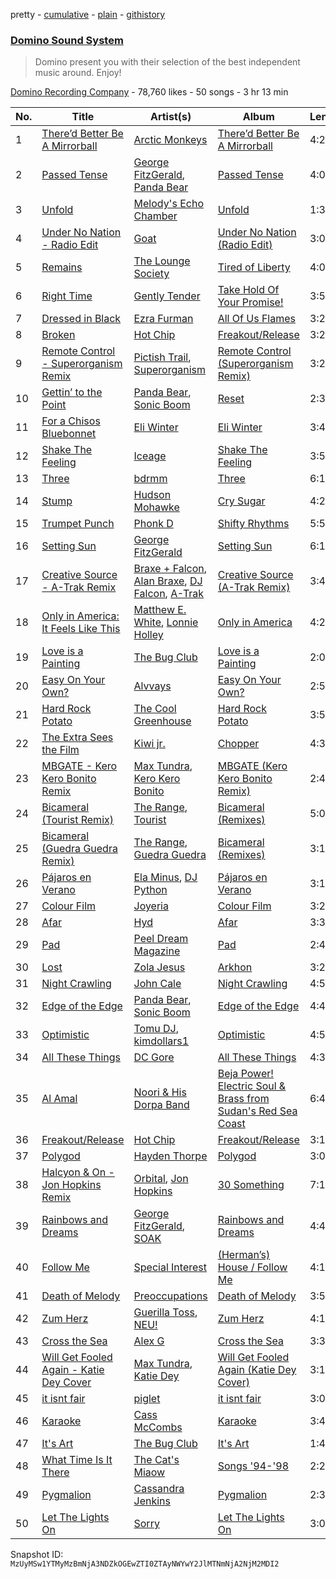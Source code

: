 pretty - [cumulative](/playlists/cumulative/2nSEYi9ueqDn2wxo1Tmceg.md) - [plain](/playlists/plain/2nSEYi9ueqDn2wxo1Tmceg) - [githistory](https://github.githistory.xyz/mackorone/spotify-playlist-archive/blob/main/playlists/plain/2nSEYi9ueqDn2wxo1Tmceg)

### [Domino Sound System](https://open.spotify.com/playlist/2nSEYi9ueqDn2wxo1Tmceg)

> Domino present you with their selection of the best independent music around\. Enjoy!

[Domino Recording Company](https://open.spotify.com/user/dominorecords) - 78,760 likes - 50 songs - 3 hr 13 min

| No. | Title | Artist(s) | Album | Length |
|---|---|---|---|---|
| 1 | [There’d Better Be A Mirrorball](https://open.spotify.com/track/0yowbJnnbTLpr99f9l1uba) | [Arctic Monkeys](https://open.spotify.com/artist/7Ln80lUS6He07XvHI8qqHH) | [There’d Better Be A Mirrorball](https://open.spotify.com/album/0ZUmodAwUq8cQJFvyibKwT) | 4:25 |
| 2 | [Passed Tense](https://open.spotify.com/track/2uUAW6qgya8keByF9mh3ui) | [George FitzGerald](https://open.spotify.com/artist/3KOHpygRuo1ruQAbEneR3t), [Panda Bear](https://open.spotify.com/artist/1R84VlXnFFULOsWWV8IrCQ) | [Passed Tense](https://open.spotify.com/album/5lbiP1DLW9DrB5BB3dH3x9) | 4:01 |
| 3 | [Unfold](https://open.spotify.com/track/5qVKHlxI3sOEylfdjj1IEx) | [Melody's Echo Chamber](https://open.spotify.com/artist/1S0vL284jxZYKtZQ2jsQ2X) | [Unfold](https://open.spotify.com/album/4lnNOhPbB2kcYE44o65qUM) | 1:30 |
| 4 | [Under No Nation \- Radio Edit](https://open.spotify.com/track/4FtumUPkZgKXyItJx2telR) | [Goat](https://open.spotify.com/artist/6jP9Z7o6WlbYvKUOeO5SbP) | [Under No Nation \(Radio Edit\)](https://open.spotify.com/album/6NpZ9v8aJwdLdhhVEJq3Lm) | 3:04 |
| 5 | [Remains](https://open.spotify.com/track/3Wn9UtA4Ij8HLtDLvmpaUi) | [The Lounge Society](https://open.spotify.com/artist/5OfZVpXzGottp1rYD73ufE) | [Tired of Liberty](https://open.spotify.com/album/3aHcCiEzSVklnAgGhl86K9) | 4:07 |
| 6 | [Right Time](https://open.spotify.com/track/3ZDO8Cwip6iYPDC1jHHKfI) | [Gently Tender](https://open.spotify.com/artist/483bBNsBBCvjAnx2Sc8BHc) | [Take Hold Of Your Promise!](https://open.spotify.com/album/0kffQaqBWq5HPCP3zOLLvp) | 3:50 |
| 7 | [Dressed in Black](https://open.spotify.com/track/7wAQEQ32PNexGiHtmRuguj) | [Ezra Furman](https://open.spotify.com/artist/1uR7zoLrSRI8bSL43OZ0GY) | [All Of Us Flames](https://open.spotify.com/album/2KTQDiz3rmivOSbzLPbjTn) | 3:29 |
| 8 | [Broken](https://open.spotify.com/track/0obfu9ZrPGt59RnD8Wiai2) | [Hot Chip](https://open.spotify.com/artist/37uLId6Z5ZXCx19vuruvv5) | [Freakout/Release](https://open.spotify.com/album/1GWWErA3u49ANQoGygvziN) | 3:24 |
| 9 | [Remote Control \- Superorganism Remix](https://open.spotify.com/track/2U0E3U3kmRtFBVItL3qz3p) | [Pictish Trail](https://open.spotify.com/artist/2H5FmmxEe60Tl6PZyfa95F), [Superorganism](https://open.spotify.com/artist/0Wkm45quqfx3NepJpXDvwE) | [Remote Control \(Superorganism Remix\)](https://open.spotify.com/album/71cwA1DoVn0MGgQqqdvb6T) | 3:20 |
| 10 | [Gettin’ to the Point](https://open.spotify.com/track/6pZOH8IcAfdSTXNMBs3pg6) | [Panda Bear](https://open.spotify.com/artist/1R84VlXnFFULOsWWV8IrCQ), [Sonic Boom](https://open.spotify.com/artist/4lBmxg4Z1e9NTDD05a2mhI) | [Reset](https://open.spotify.com/album/20NAtKWWeyYn9QIzOejT0Y) | 2:30 |
| 11 | [For a Chisos Bluebonnet](https://open.spotify.com/track/0r8GHYio6HUmuu9a5NIgPe) | [Eli Winter](https://open.spotify.com/artist/2g4lvjVSHVht7kc9nKgH11) | [Eli Winter](https://open.spotify.com/album/3SOKlGuqG01No7a8usHPcl) | 3:48 |
| 12 | [Shake The Feeling](https://open.spotify.com/track/7cklNY31Z25gfpNd7S4O6F) | [Iceage](https://open.spotify.com/artist/03hlOXqRyyXO3ectp3eEbU) | [Shake The Feeling](https://open.spotify.com/album/2TJgDkt8xrm7LBPS8Yuzey) | 3:53 |
| 13 | [Three](https://open.spotify.com/track/68NykMHjSarYgyeITh8ndv) | [bdrmm](https://open.spotify.com/artist/4Cx5LnF4WNJIn9SSqyeq9C) | [Three](https://open.spotify.com/album/6FtL6SZ6iYFoqkEb7AwEiO) | 6:12 |
| 14 | [Stump](https://open.spotify.com/track/62ZdXwdsquKzNIajsopirn) | [Hudson Mohawke](https://open.spotify.com/artist/6olWbKW2VLhFCHfOi0iEDb) | [Cry Sugar](https://open.spotify.com/album/5YoNp5U9MsUvXsTWhVhEFU) | 4:21 |
| 15 | [Trumpet Punch](https://open.spotify.com/track/7riH4ZZJyyk8e7g4rATgLv) | [Phonk D](https://open.spotify.com/artist/2egvf4nlPoreH9CR00N5xP) | [Shifty Rhythms](https://open.spotify.com/album/3vIWieYvvebolEmIYmaU0N) | 5:58 |
| 16 | [Setting Sun](https://open.spotify.com/track/4BG4Smwt9cu1RzAKurrIN6) | [George FitzGerald](https://open.spotify.com/artist/3KOHpygRuo1ruQAbEneR3t) | [Setting Sun](https://open.spotify.com/album/2ExANkuoKaZn7qOGvf014G) | 6:13 |
| 17 | [Creative Source \- A\-Trak Remix](https://open.spotify.com/track/2KLOgdrNPjzcG0nUzdfSxy) | [Braxe + Falcon](https://open.spotify.com/artist/10sZHUBkoiCLucz4bbCEBA), [Alan Braxe](https://open.spotify.com/artist/24JRvbKfTcF2x7c2kCCJrW), [DJ Falcon](https://open.spotify.com/artist/7mLoDOOVW8VlPUTii10xH5), [A\-Trak](https://open.spotify.com/artist/3TaUSUXn41GixL7zbvrIDt) | [Creative Source \(A\-Trak Remix\)](https://open.spotify.com/album/3qbugsp6yK8VsEHhNW6Qbp) | 3:41 |
| 18 | [Only in America: It Feels Like This](https://open.spotify.com/track/3KJCGTbqnx0CQCq3VTt9LV) | [Matthew E\. White](https://open.spotify.com/artist/58mMrwemoGIcDpvfHe46u4), [Lonnie Holley](https://open.spotify.com/artist/7dgLSJ4HaXx0dy5V2BMQe5) | [Only in America](https://open.spotify.com/album/1lZgy5sIQg9HOUaDWzXvXh) | 4:28 |
| 19 | [Love is a Painting](https://open.spotify.com/track/27wOtEWr0MvXkKcmSN65Yx) | [The Bug Club](https://open.spotify.com/artist/7eiTMbuHYUPjrAMjIhAVDB) | [Love is a Painting](https://open.spotify.com/album/0CXveCdNkkHITLL09oVlWF) | 2:07 |
| 20 | [Easy On Your Own?](https://open.spotify.com/track/0wPb6Xejcls5ClJbeKeaRk) | [Alvvays](https://open.spotify.com/artist/3kzwYV3OCB010YfXMF0Avt) | [Easy On Your Own?](https://open.spotify.com/album/50JEWg86VpUNtcNaBEnsgt) | 2:54 |
| 21 | [Hard Rock Potato](https://open.spotify.com/track/5NiDP5WtAn6N4HOzPbEoby) | [The Cool Greenhouse](https://open.spotify.com/artist/3t1nM1F3Ynmt6Ft7ouWYmW) | [Hard Rock Potato](https://open.spotify.com/album/67zxEhP3JZn15me2wta0k2) | 3:57 |
| 22 | [The Extra Sees the Film](https://open.spotify.com/track/1WPsYspncOcNNSMTcmv8Uq) | [Kiwi jr.](https://open.spotify.com/artist/4CMdLKWNEoNSLpaJ6QMWYy) | [Chopper](https://open.spotify.com/album/5KgqAmpA8ajKLOgIgrkoB1) | 4:37 |
| 23 | [MBGATE \- Kero Kero Bonito Remix](https://open.spotify.com/track/3h2e8PoBKVQKjswwQnCgsY) | [Max Tundra](https://open.spotify.com/artist/08DpSTsNFBf1PxTm9lwpXb), [Kero Kero Bonito](https://open.spotify.com/artist/6OqhFYFJDnBBHas02HopPT) | [MBGATE \(Kero Kero Bonito Remix\)](https://open.spotify.com/album/20s2d4wXpZnFmkp4WdzSXu) | 2:46 |
| 24 | [Bicameral \(Tourist Remix\)](https://open.spotify.com/track/4WFJlcE8g3qRrbTbLkUgyo) | [The Range](https://open.spotify.com/artist/5xsSdtWHooM9IL5WnDWTdD), [Tourist](https://open.spotify.com/artist/2ABBMkcUeM9hdpimo86mo6) | [Bicameral \(Remixes\)](https://open.spotify.com/album/5GLgmRlxZ95bPWLxpcZOcl) | 5:00 |
| 25 | [Bicameral \(Guedra Guedra Remix\)](https://open.spotify.com/track/0NzL0msOQx7CYfxVKVbkCr) | [The Range](https://open.spotify.com/artist/5xsSdtWHooM9IL5WnDWTdD), [Guedra Guedra](https://open.spotify.com/artist/59bnrVjObngqDJYBOXH4kY) | [Bicameral \(Remixes\)](https://open.spotify.com/album/5GLgmRlxZ95bPWLxpcZOcl) | 3:11 |
| 26 | [Pájaros en Verano](https://open.spotify.com/track/13T0NsBgMUpCQIPvpEWWTq) | [Ela Minus](https://open.spotify.com/artist/4rdJkXHNrMgowlwUdQAg8T), [DJ Python](https://open.spotify.com/artist/1LoZxxInSyuVFKSMAB4BPl) | [Pájaros en Verano](https://open.spotify.com/album/2LZp9KgxfRodgUI4NbKvWS) | 3:16 |
| 27 | [Colour Film](https://open.spotify.com/track/1gjuzva1eaMj9nS8mldgmz) | [Joyeria](https://open.spotify.com/artist/4mECc7MwRyuIDdZdXRi5SB) | [Colour Film](https://open.spotify.com/album/4GjmRobInDP4UY65ZOZHI8) | 3:29 |
| 28 | [Afar](https://open.spotify.com/track/3FBt3GWqhqSzkCnzki3uPQ) | [Hyd](https://open.spotify.com/artist/3pYle1qnqjdGhG0agFZLj5) | [Afar](https://open.spotify.com/album/3JHxLksSAKuZzYFhgHHEcB) | 3:35 |
| 29 | [Pad](https://open.spotify.com/track/2Wa7vAGPiBI6FZ24YBY727) | [Peel Dream Magazine](https://open.spotify.com/artist/0Un1afF0WG8Eh94e1NqOEd) | [Pad](https://open.spotify.com/album/7GRrY0vi5nC0tSKOK3LrOk) | 2:46 |
| 30 | [Lost](https://open.spotify.com/track/5NIrChwN4QRg8sGrFalgMU) | [Zola Jesus](https://open.spotify.com/artist/78OKNrjc3BvniYTqvpOp6P) | [Arkhon](https://open.spotify.com/album/4fAgGEM3LIMho5Brx5Gio9) | 3:24 |
| 31 | [Night Crawling](https://open.spotify.com/track/1mSYUtXT32YJZg2cALSq0O) | [John Cale](https://open.spotify.com/artist/5MWBg16f5UYiaSlyVhzlIW) | [Night Crawling](https://open.spotify.com/album/2r1nEJHd2dvPfpSMnpNZRm) | 4:53 |
| 32 | [Edge of the Edge](https://open.spotify.com/track/1FjITBDWT1DyZGiMaJvy2a) | [Panda Bear](https://open.spotify.com/artist/1R84VlXnFFULOsWWV8IrCQ), [Sonic Boom](https://open.spotify.com/artist/4lBmxg4Z1e9NTDD05a2mhI) | [Edge of the Edge](https://open.spotify.com/album/2dpHOvniqa5Lq1boqY0ILc) | 4:48 |
| 33 | [Optimistic](https://open.spotify.com/track/4jJAMHQWkAQ57Eyuxn0Qi3) | [Tomu DJ](https://open.spotify.com/artist/3IkZulWyXacENlNykgnmwh), [kimdollars1](https://open.spotify.com/artist/6fePUvIaJB7SLeOeGapoS5) | [Optimistic](https://open.spotify.com/album/2iLdOaxHCMnmFL6Oz73Neg) | 4:55 |
| 34 | [All These Things](https://open.spotify.com/track/11gQ6pYyjk6TtZq4SWtDzA) | [DC Gore](https://open.spotify.com/artist/6Z9iK220pst9ExbutivPI6) | [All These Things](https://open.spotify.com/album/54CU9jHxWLV6hca9h81eAe) | 4:30 |
| 35 | [Al Amal](https://open.spotify.com/track/67s59hLoRsaGcavAbjjmzy) | [Noori & His Dorpa Band](https://open.spotify.com/artist/1AHTwYi1DaZhwzg8mSuB3G) | [Beja Power! Electric Soul & Brass from Sudan's Red Sea Coast](https://open.spotify.com/album/0ZQXSgS6LoPELRv87Gpw6L) | 6:42 |
| 36 | [Freakout/Release](https://open.spotify.com/track/2vnjsf8ju9ncJbnIEIKphO) | [Hot Chip](https://open.spotify.com/artist/37uLId6Z5ZXCx19vuruvv5) | [Freakout/Release](https://open.spotify.com/album/5SH3kCDtcn5XcNgxHPyZXx) | 3:17 |
| 37 | [Polygod](https://open.spotify.com/track/7ecU6yTdlPj3Tas3hGR6uS) | [Hayden Thorpe](https://open.spotify.com/artist/2oTq85rZFxkflPCbDUGs6d) | [Polygod](https://open.spotify.com/album/3ckC8EdvfgHQ8lrM0kITWV) | 3:01 |
| 38 | [Halcyon & On \- Jon Hopkins Remix](https://open.spotify.com/track/3dsnJC7f8lA4NxXsb8LMOr) | [Orbital](https://open.spotify.com/artist/3csPCeXsj2wezyvkRFzvmV), [Jon Hopkins](https://open.spotify.com/artist/7yxi31szvlbwvKq9dYOmFI) | [30 Something](https://open.spotify.com/album/1pq7A65DygpNTNRnwJv77h) | 7:11 |
| 39 | [Rainbows and Dreams](https://open.spotify.com/track/1f4xccWnwzfLJLzPWUGhT7) | [George FitzGerald](https://open.spotify.com/artist/3KOHpygRuo1ruQAbEneR3t), [SOAK](https://open.spotify.com/artist/4PLsMEk2DCRVlVL2a9aZAv) | [Rainbows and Dreams](https://open.spotify.com/album/3DNBXQjwAZI8mtjMWWViWr) | 4:41 |
| 40 | [Follow Me](https://open.spotify.com/track/0DpQewnCgU5o57KOGeb9Lh) | [Special Interest](https://open.spotify.com/artist/2CYTLJOt91YLe1JLStFu6m) | [\(Herman’s\) House / Follow Me](https://open.spotify.com/album/06WAdZd3Ty6SpqW6NPepJW) | 4:10 |
| 41 | [Death of Melody](https://open.spotify.com/track/5PGu9yeMZkuL2oCgUOICoz) | [Preoccupations](https://open.spotify.com/artist/2bs3QE2ZMBjmb0QTqAjCj3) | [Death of Melody](https://open.spotify.com/album/1Ivd4yOwhtb7q14eCyWlkX) | 3:53 |
| 42 | [Zum Herz](https://open.spotify.com/track/3w0F6bkQdev902vrCxDHe4) | [Guerilla Toss](https://open.spotify.com/artist/2PlLrStX2yK6CzyRi3TKnO), [NEU!](https://open.spotify.com/artist/2CqEOngQOOMstJupNn6Hmf) | [Zum Herz](https://open.spotify.com/album/0miVSp8X4tYSuxINhZRyO8) | 4:18 |
| 43 | [Cross the Sea](https://open.spotify.com/track/1pRtM1cHkCBvGGgmIsBfj5) | [Alex G](https://open.spotify.com/artist/6lcwlkAjBPSKnFBZjjZFJs) | [Cross the Sea](https://open.spotify.com/album/5ScFaVUiLnexP71s2kXqPS) | 3:36 |
| 44 | [Will Get Fooled Again \- Katie Dey Cover](https://open.spotify.com/track/30KHZE5UtVAFZKLCLVXydi) | [Max Tundra](https://open.spotify.com/artist/08DpSTsNFBf1PxTm9lwpXb), [Katie Dey](https://open.spotify.com/artist/1SETr6LqWZXbJyEDVe6xDc) | [Will Get Fooled Again \(Katie Dey Cover\)](https://open.spotify.com/album/0MNe5TZRA9xKuyoQ9aITYJ) | 3:17 |
| 45 | [it isnt fair](https://open.spotify.com/track/3tmuRI4UT2SghNi3Ppt2GI) | [piglet](https://open.spotify.com/artist/4AIvNjE7HJplcY1MxJplmP) | [it isnt fair](https://open.spotify.com/album/4C3LVzyMPr8DIlmQoMwQtl) | 3:03 |
| 46 | [Karaoke](https://open.spotify.com/track/4WCPrvhloByVBtR0A9hqoo) | [Cass McCombs](https://open.spotify.com/artist/2iUVQjheBnvOt8vaBrxXJz) | [Karaoke](https://open.spotify.com/album/4Wl09axz0nWF0XwdZn4TYJ) | 3:41 |
| 47 | [It's Art](https://open.spotify.com/track/1gAYnbHNrMS5ngedqDMn5r) | [The Bug Club](https://open.spotify.com/artist/7eiTMbuHYUPjrAMjIhAVDB) | [It's Art](https://open.spotify.com/album/0TXieMHWSUKWzlnOuBDGtA) | 1:49 |
| 48 | [What Time Is It There](https://open.spotify.com/track/5vrcVk2iIRNizQoSKWttFC) | [The Cat's Miaow](https://open.spotify.com/artist/3uqAgLJSws1rheJ0Lh7Lvt) | [Songs '94\-'98](https://open.spotify.com/album/55jpAUDNg3yUe0FwzkmJ1K) | 2:25 |
| 49 | [Pygmalion](https://open.spotify.com/track/6HwZ9m97h1DL2gdEkWXp6K) | [Cassandra Jenkins](https://open.spotify.com/artist/1WVGbBnzZ5WLZ2PfesIHik) | [Pygmalion](https://open.spotify.com/album/3DSd1PFlurhYcpcjfFD3vB) | 2:30 |
| 50 | [Let The Lights On](https://open.spotify.com/track/1ydI7YlZY6Ik7lzeaRc3jN) | [Sorry](https://open.spotify.com/artist/5eUda4BaWhUQWWJiP1ml5v) | [Let The Lights On](https://open.spotify.com/album/4GvPhsT3ybieptovGBbzqP) | 3:03 |

Snapshot ID: `MzUyMSw1YTMyMzBmNjA3NDZkOGEwZTI0ZTAyNWYwY2JlMTNmNjA2NjM2MDI2`
